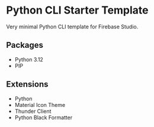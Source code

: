 # Python CLI Starter Template

Very minimal Python CLI template for Firebase Studio.

## Packages

- Python 3.12
- PIP

## Extensions

- Python
- Material Icon Theme
- Thunder Client
- Python Black Formatter